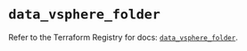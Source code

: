 # `data_vsphere_folder`

Refer to the Terraform Registry for docs: [`data_vsphere_folder`](https://registry.terraform.io/providers/hashicorp/vsphere/2.8.3/docs/data-sources/folder).
